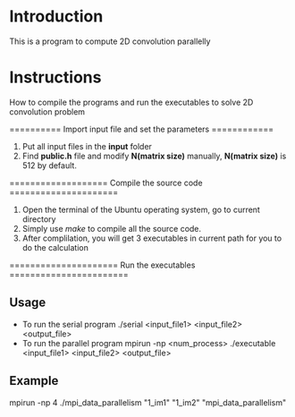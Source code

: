 # Introduction
This is a program to compute 2D convolution parallelly

# Instructions
How to compile the programs and run the executables to solve 2D convolution problem

========== Import input file and set the parameters ============
1. Put all input files in the **input** folder
2. Find **public.h** file and modify **N(matrix size)** manually, **N(matrix size)** is 512 by default.

=================== Compile the source code =====================
1. Open the terminal of the Ubuntu operating system, go to current directory
2. Simply use *make* to compile all the source code.
3. After complilation, you will get 3 executables in current path for you to do the calculation

===================== Run the executables =======================
## Usage
* To run the serial program
    ./serial <input_file1> <input_file2> <output_file>
* To run the parallel program
    mpirun -np <num_process> ./executable <input_file1> <input_file2> <output_file>
## Example
mpirun -np 4 ./mpi_data_parallelism "1_im1" "1_im2" "mpi_data_parallelism"
